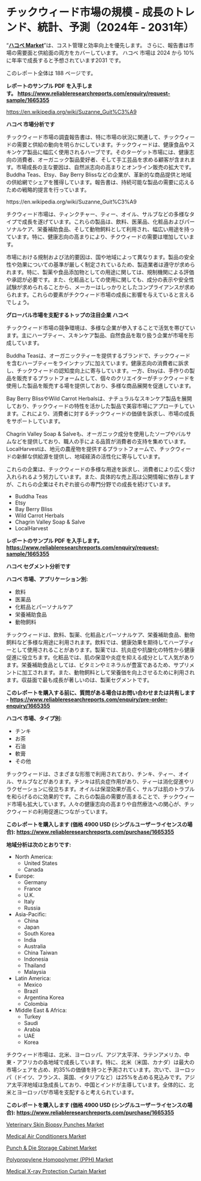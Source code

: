 <p><h1>チックウィード市場の規模 - 成長のトレンド、統計、予測（2024年 - 2031年）</h1></p><p>&ldquo;<strong><a href="https://www.reliableresearchreports.com/chickweed-r1665355">ハコベ Market</a></strong>&rdquo;は、コスト管理と効率向上を優先します。 さらに、報告書は市場の需要面と供給面の両方をカバーしています。 ハコベ 市場は 2024 から 10% に年率で成長すると予想されています2031 です。</p>
<p>このレポート全体は 188 ページです。</p>
<p><strong>レポートのサンプル PDF を入手します。&nbsp;<a href="https://www.reliableresearchreports.com/enquiry/request-sample/1665355">https://www.reliableresearchreports.com/enquiry/request-sample/1665355</a></strong></p>
<p><a href="https://en.wikipedia.org/wiki/Suzanne_Guit%C3%A9">https://en.wikipedia.org/wiki/Suzanne_Guit%C3%A9</a></p>
<p><strong>ハコベ 市場分析です</strong></p>
<p><p>チックウィード市場の調査報告書は、特に市場の状況に関連して、チックウィードの需要と供給の動向を明らかにしています。チックウィードは、健康食品やスキンケア製品に幅広く使用されるハーブです。そのターゲット市場には、健康志向の消費者、オーガニック製品愛好者、そして手工芸品を求める顧客が含まれます。市場成長の主な要因は、自然派志向の高まりとオンライン販売の拡大です。Buddha Teas、Etsy、Bay Berry Blissなどの企業が、革新的な商品提供と地域の供給網でシェアを獲得しています。報告書は、持続可能な製品の需要に応えるための戦略的提言を行っています。</p></p>
<p>https://en.wikipedia.org/wiki/Suzanne_Guit%C3%A9</p>
<p><p>チクウィード市場は、ティンクチャー、ティー、オイル、サルブなどの多様なタイプで成長を遂げています。これらの製品は、飲料、医薬品、化粧品およびパーソナルケア、栄養補助食品、そして動物飼料として利用され、幅広い用途を持っています。特に、健康志向の高まりにより、チクウィードの需要は増加しています。</p><p>市場における規制および法的要因は、国や地域によって異なります。製品の安全性や効果についての基準が厳しく制定されているため、製造業者は遵守が求められます。特に、製薬や食品添加物としての用途に関しては、規制機関による評価や承認が必要です。また、化粧品としての使用に関しても、成分の表示や安全性試験が求められることから、メーカーはしっかりとしたコンプライアンスが求められます。これらの要素がチクウィード市場の成長に影響を与えていると言えるでしょう。</p></p>
<p><strong>グローバル市場を支配するトップの注目企業 ハコベ</strong></p>
<p><p>チックウィード市場の競争環境は、多様な企業が参入することで活気を帯びています。主にハーブティー、スキンケア製品、自然食品を取り扱う企業が市場を形成しています。</p><p>Buddha Teasは、オーガニックティーを提供するブランドで、チックウィードを含むハーブティーをラインナップに加えています。健康志向の消費者に訴求し、チックウィードの認知度向上に寄与しています。一方、Etsyは、手作りの製品を販売するプラットフォームとして、個々のクリエイターがチックウィードを使用した製品を販売する場を提供しており、多様な商品展開を促進しています。</p><p>Bay Berry BlissやWild Carrot Herbalsは、ナチュラルなスキンケア製品を展開しており、チックウィードの特性を活かした製品で美容市場にアプローチしています。これにより、消費者に対するチックウィードの価値を訴求し、市場の成長をサポートしています。</p><p>Chagrin Valley Soap & Salveも、オーガニック成分を使用したソープやバルサムなどを提供しており、職人の手による品質が消費者の支持を集めています。LocalHarvestは、地元の農産物を提供するプラットフォームで、チックウィードの新鮮な供給源を提供し、地域経済の活性化に寄与しています。</p><p>これらの企業は、チックウィードの多様な用途を訴求し、消費者により広く受け入れられるよう努力しています。また、具体的な売上高は公開情報に依存しますが、これらの企業はそれぞれ彼らの専門分野での成長を続けています。</p></p>
<p><ul><li>Buddha Teas</li><li>Etsy</li><li>Bay Berry Bliss</li><li>Wild Carrot Herbals</li><li>Chagrin Valley Soap & Salve</li><li>LocalHarvest</li></ul></p>
<p><strong>レポートのサンプル PDF を入手します。 <a href="https://www.reliableresearchreports.com/enquiry/request-sample/1665355">https://www.reliableresearchreports.com/enquiry/request-sample/1665355</a></strong></p>
<p><strong>ハコベ セグメント分析です</strong></p>
<p><strong>ハコベ 市場、アプリケーション別:</strong></p>
<p><ul><li>飲料</li><li>医薬品</li><li>化粧品とパーソナルケア</li><li>栄養補助食品</li><li>動物飼料</li></ul></p>
<p><p>チックウィードは、飲料、製薬、化粧品とパーソナルケア、栄養補助食品、動物飼料など多様な用途に利用されます。飲料では、健康効果を期待してハーブティーとして使用されることがあります。製薬では、抗炎症や抗酸化の特性から健康促進に役立ちます。化粧品では、肌の保湿や炎症を抑える成分として人気があります。栄養補助食品としては、ビタミンやミネラルが豊富であるため、サプリメントに加工されます。また、動物飼料として栄養価を向上させるために利用されます。収益面で最も成長が著しいのは、製薬セグメントです。</p></p>
<p><strong>このレポートを購入する前に、質問がある場合はお問い合わせまたは共有します - <a href="https://www.reliableresearchreports.com/enquiry/pre-order-enquiry/1665355">https://www.reliableresearchreports.com/enquiry/pre-order-enquiry/1665355</a></strong></p>
<p><strong>ハコベ 市場、タイプ別:</strong></p>
<p><ul><li>チンキ</li><li>お茶</li><li>石油</li><li>軟膏</li><li>その他</li></ul></p>
<p><p>チックウィードは、さまざまな形態で利用されており、チンキ、ティー、オイル、サルブなどがあります。チンキは抗炎症作用があり、ティーは消化促進やリラクゼーションに役立ちます。オイルは保湿効果が高く、サルブは肌のトラブルを和らげるのに効果的です。これらの製品の需要が高まることで、チックウィード市場も拡大しています。人々の健康志向の高まりや自然療法への関心が、チックウィードの利用促進につながっています。</p></p>
<p><strong>このレポートを購入します (価格 4900 USD (シングルユーザーライセンスの場合): <a href="https://www.reliableresearchreports.com/purchase/1665355">https://www.reliableresearchreports.com/purchase/1665355</a></strong></p>
<p><strong>地域分析は次のとおりです:</strong></p>
<p><ul>
    <li>
        North America:
        <ul>
            <li>United States</li>
            <li>Canada</li>
        </ul>
    </li>
    <li>
        Europe:
        <ul>
            <li>Germany</li>
            <li>France</li>
            <li>U.K.</li>
            <li>Italy</li>
            <li>Russia</li>
        </ul>
    </li>
    <li>
        Asia-Pacific:
        <ul>
            <li>China</li>
            <li>Japan</li>
            <li>South Korea</li>
            <li>India</li>
            <li>Australia</li>
            <li>China Taiwan</li>
            <li>Indonesia</li>
            <li>Thailand</li>
            <li>Malaysia</li>
        </ul>
    </li>
    <li>
        Latin America:
        <ul>
            <li>Mexico</li>
            <li>Brazil</li>
            <li>Argentina Korea</li>
            <li>Colombia</li>
        </ul>
    </li>
    <li>
        Middle East & Africa:
        <ul>
            <li>Turkey</li>
            <li>Saudi</li>
            <li>Arabia</li>
            <li>UAE</li>
            <li>Korea</li>
        </ul>
    </li>
    </ul></p>
<p><p>チクウィード市場は、北米、ヨーロッパ、アジア太平洋、ラテンアメリカ、中東・アフリカの各地域で成長しています。特に、北米（米国、カナダ）は最大の市場シェアを占め、約35%の価値を持つと予測されています。次いで、ヨーロッパ（ドイツ、フランス、英国、イタリアなど）は25%を占める見込みです。アジア太平洋地域は急成長しており、中国とインドが主導しています。全体的に、北米とヨーロッパが市場を支配すると考えられています。</p></p>
<p><strong>このレポートを購入します (価格 4900 USD (シングルユーザーライセンスの場合): <a href="https://www.reliableresearchreports.com/purchase/1665355">https://www.reliableresearchreports.com/purchase/1665355</a></strong></p>
<p><p><a href="https://github.com/FosterFahey91/Market-Research-Report-List-1/blob/main/veterinary-skin-biopsy-punches-market.md">Veterinary Skin Biopsy Punches Market</a></p><p><a href="https://medium.com/@zamzawulan_30490/medical-air-conditioners-market-forecasts-market-trends-and-impact-analysis-2024-2031-12012588993f">Medical Air Conditioners Market</a></p><p><a href="https://issuu.com/reportprime-2/docs/punch-die-storage-cabinet-market-si_e23fae53e0334f">Punch & Die Storage Cabinet Market</a></p><p><a href="https://issuu.com/reportprime-2/docs/polypropylene-homopolymer-pph-marke_06a50c10f737d8">Polypropylene Homopolymer (PPH) Market</a></p><p><a href="https://medium.com/@zamzawulan_30490/medical-x-ray-protection-curtain-market-a-global-and-regional-analysis-focus-on-end-user-24bd5c1f67f3?postPublishedType=repub">Medical X-ray Protection Curtain Market</a></p></p>